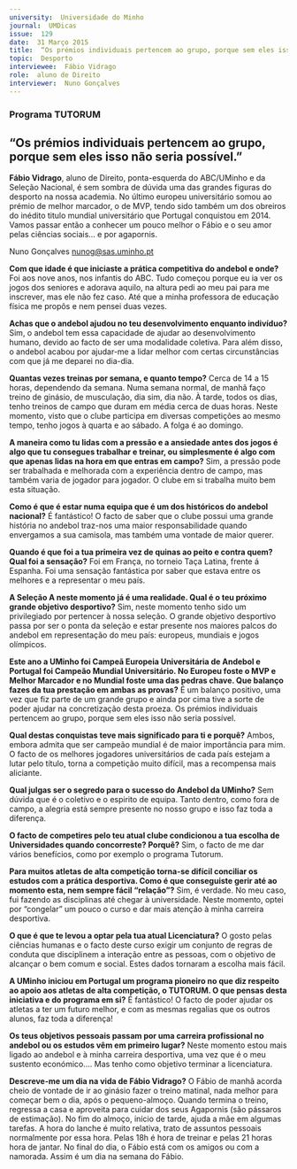 ```yaml
---
university:  Universidade do Minho
journal:  UMDicas
issue:  129
date:  31 Março 2015
title:  “Os prémios individuais pertencem ao grupo, porque sem eles isso não seria possível.”
topic:  Desporto
interviewee:  Fábio Vidrago
role:  aluno de Direito
interviewer:  Nuno Gonçalves
---
```

 

 ### Programa TUTORUM 

 ## “Os prémios individuais pertencem ao grupo, porque sem eles isso não seria possível.”

 **Fábio Vidrago**, aluno de Direito, ponta-esquerda do ABC/UMinho e da Seleção Nacional, é sem sombra de dúvida uma das grandes figuras do desporto na nossa academia. No último europeu universitário somou ao prémio de melhor marcador, o de MVP, tendo sido também um dos obreiros do inédito titulo mundial universitário que Portugal conquistou em 2014. Vamos passar então a conhecer um pouco melhor o Fábio e o seu amor pelas ciências sociais… e por agapornis.

 Nuno Gonçalves 
 nunog@sas.uminho.pt 

 **Com que idade é que iniciaste a prática competitiva do andebol e onde?**
 Foi aos nove anos, nos infantis do ABC. Tudo começou porque eu ia ver os jogos dos seniores e adorava aquilo, na altura pedi ao meu pai para me inscrever, mas ele não fez caso. Até que a minha professora de educação física me propôs e nem pensei duas vezes.

 **Achas que o andebol ajudou no teu desenvolvimento enquanto indivíduo?**
 Sim, o andebol tem essa capacidade de ajudar ao desenvolvimento humano, devido ao facto de ser uma modalidade coletiva. Para além disso, o andebol acabou por ajudar-me a lidar melhor com certas circunstâncias com que já me deparei no dia-dia.

 **Quantas vezes treinas por semana, e quanto tempo?**
 Cerca de 14 a 15 horas, dependendo da semana.
 Numa semana normal, de manhã faço treino de ginásio, de musculação, dia sim, dia não. À tarde, todos os dias, tenho treinos de campo que duram em média cerca de duas horas. Neste momento, visto que o clube participa em diversas competições ao mesmo tempo, tenho jogos à quarta e ao sábado.
 A folga é ao domingo.

 **A maneira como tu lidas com a pressão e a ansiedade antes dos jogos é algo que tu consegues trabalhar e treinar, ou simplesmente é algo com que apenas lidas na hora em que entras em campo?**
 Sim, a pressão pode ser trabalhada e melhorada com a experiência dentro de campo, mas também varia de jogador para jogador. O clube em si trabalha muito bem esta situação.

 **Como é que é estar numa equipa que é um dos históricos do andebol nacional?**
 É fantástico! O facto de saber que o clube possui uma grande história no andebol traz-nos uma maior responsabilidade quando envergamos a sua camisola, mas também uma vontade de maior querer.

 **Quando é que foi a tua primeira vez de quinas ao peito e contra quem? Qual foi a sensação?**
 Foi em França, no torneio Taça Latina, frente á Espanha. Foi uma sensação fantástica por saber que estava entre os melhores e a representar o meu país.

 **A Seleção A neste momento já é uma realidade. Qual é o teu próximo grande objetivo desportivo?**
 Sim, neste momento tenho sido um privilegiado por pertencer à nossa seleção. O grande objetivo desportivo passa por ser o ponta da seleção e estar presente nos maiores palcos do andebol em representação do meu país: europeus, mundiais e jogos olímpicos.

 **Este ano a UMinho foi Campeã Europeia Universitária de Andebol e Portugal foi Campeão Mundial Universitário. No Europeu foste o MVP e Melhor Marcador e no Mundial foste uma das pedras chave. Que balanço fazes da tua prestação em ambas as provas?**
 É um balanço positivo, uma vez que fiz parte de um grande grupo e ainda por cima tive a sorte de poder ajudar na concretização desta proeza. Os prémios individuais pertencem ao grupo, porque sem eles isso não seria possível.

 **Qual destas conquistas teve mais significado para ti e porquê?**
 Ambos, embora admita que ser campeão mundial é de maior importância para mim. O facto de os melhores jogadores universitários de cada país estejam a lutar pelo título, torna a competição muito difícil, mas a recompensa mais aliciante.

 **Qual julgas ser o segredo para o sucesso do Andebol da UMinho?**
 Sem dúvida que é o coletivo e o espirito de equipa.
 Tanto dentro, como fora de campo, a alegria está sempre presente no nosso grupo e isso faz toda a diferença.

 **O facto de competires pelo teu atual clube condicionou a tua escolha de Universidades quando concorreste? Porquê?**
 Sim, o facto de me dar vários benefícios, como por exemplo o programa Tutorum.

 **Para muitos atletas de alta competição torna-se difícil conciliar os estudos com a prática desportiva. Como é que conseguiste gerir até ao momento esta, nem sempre fácil “relação”?**
 Sim, é verdade. No meu caso, fui fazendo as disciplinas até chegar à universidade. Neste momento, optei por “congelar” um pouco o curso e dar mais atenção à minha carreira desportiva.

 **O que é que te levou a optar pela tua atual Licenciatura?**
 O gosto pelas ciências humanas e o facto deste curso exigir um conjunto de regras de conduta que disciplinem a interação entre as pessoas, com o objetivo de alcançar o bem comum e social. Estes dados tornaram a escolha mais fácil.

 **A UMinho iniciou em Portugal um programa pioneiro no que diz respeito ao apoio aos atletas de alta competição, o TUTORUM. O que pensas desta iniciativa e do programa em si?**
 É fantástico! O facto de poder ajudar os atletas a ter um futuro melhor, e com as mesmas regalias que os outros alunos, faz toda a diferença!

 **Os teus objetivos pessoais passam por uma carreira profissional no andebol ou os estudos vêm em primeiro lugar?**
 Neste momento estou mais ligado ao andebol e à minha carreira desportiva, uma vez que é o meu sustento económico…. Mas tenho como objetivo terminar a licenciatura.

 **Descreve-me um dia na vida de Fábio Vidrago?**
 O Fábio de manhã acorda cheio de vontade de ir ao ginásio fazer o treino matinal, nada melhor para começar bem o dia, após o pequeno-almoço. Quando termina o treino, regressa a casa e aproveita para cuidar dos seus Agapornis (são pássaros de estimação). No fim do almoço, início de tarde, ajuda a mãe em algumas tarefas. A hora do lanche é muito relativa, trato de assuntos pessoais normalmente por essa hora. Pelas 18h é hora de treinar e pelas 21 horas hora de jantar. No final do dia, o Fábio está com os amigos ou com a namorada. Assim é um dia na semana do Fábio.

